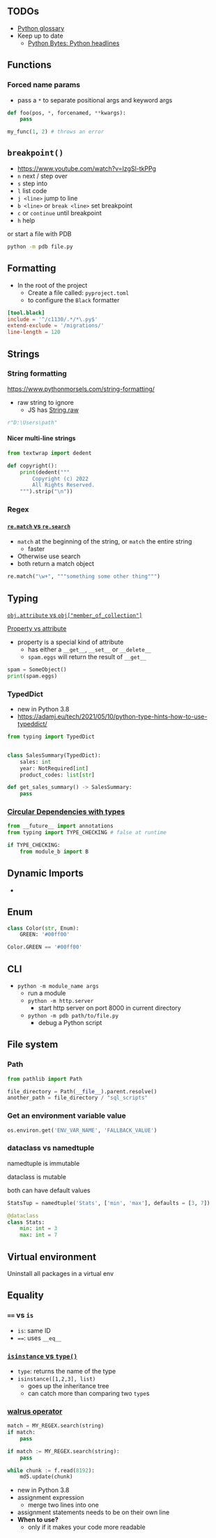 ## TODOs

-   [Python glossary](https://docs.python.org/3/glossary.html)
-   Keep up to date
    -   [Python Bytes: Python headlines](https://pythonbytes.fm/)

## Functions

### Forced name params

-   pass a `*` to separate positional args and keyword args

```python
def foo(pos, *, forcenamed, **kwargs):
    pass

my_func(1, 2) # throws an error
```

## `breakpoint()`

-   https://www.youtube.com/watch?v=IzgSl-tkPPg
-   `n` next / step over
-   `s` step into
-   `l` list code
-   `j <line>` jump to line
-   `b <line>` or `break <line>` set breakpoint
-   `c` or `continue` until breakpoint
-   `h` help

or start a file with PDB

```bash
python -m pdb file.py
```

## Formatting

-   In the root of the project
    -   Create a file called: `pyproject.toml`
    -   to configure the `Black` formatter

```toml
[tool.black]
include = '^/c1130/.*/*\.py$'
extend-exclude = '/migrations/'
line-length = 120
```

## Strings

### String formatting

https://www.pythonmorsels.com/string-formatting/

-   raw string to ignore
    -   JS has [String.raw](https://developer.mozilla.org/en-US/docs/Web/JavaScript/Reference/Global_Objects/String/raw)

```python
r"D:\Users\path"
```

#### Nicer multi-line strings

```python
from textwrap import dedent

def copyright():
    print(dedent("""
        Copyright (c) 2022
        All Rights Reserved.
    """).strip("\n"))
```

### Regex

#### [`re.match` vs `re.search`](https://stackoverflow.com/a/180993/8479344)

-   `match` at the beginning of the string, or `match` the entire string
    -   faster
-   Otherwise use search
-   both return a match object

```python
re.match("\w+", """something some other thing""")
```

## Typing

[`obj.attribute` vs `obj["member_of_collection"]`](https://stackoverflow.com/questions/30250282/whats-the-difference-between-the-square-bracket-and-dot-notations-in-python)

[Property vs attribute](https://stackoverflow.com/questions/7374748/whats-the-difference-between-a-python-property-and-attribute)

-   property is a special kind of attribute
    -   has either a `__get__`, `__set__` or `__delete__`
    -   `spam.eggs` will return the result of `__get__`

```python
spam = SomeObject()
print(spam.eggs)
```

### TypedDict

-   new in Python 3.8
-   https://adamj.eu/tech/2021/05/10/python-type-hints-how-to-use-typeddict/

```python
from typing import TypedDict


class SalesSummary(TypedDict):
    sales: int
    year: NotRequired[int]
    product_codes: list[str]

def get_sales_summary() -> SalesSummary:
    pass
```

### [Circular Dependencies with types](https://www.youtube.com/watch?v=UnKa_t-M_kM&t=213s)

```python
from __future__ import annotations
from typing import TYPE_CHECKING # false at runtime

if TYPE_CHECKING:
    from module_b import B
```

## Dynamic Imports

- 

## Enum

```python
class Color(str, Enum):
    GREEN: '#00ff00'

Color.GREEN == '#00ff00'
```

## CLI

-   `python -m module_name args`
    -   run a module
    -   `python -m http.server`
        -   start http server on port 8000 in current directory
    -   `python -m pdb path/to/file.py`
        -   debug a Python script

## File system

### Path

```python
from pathlib import Path

file_directory = Path(__file__).parent.resolve()
another_path = file_directory / "sql_scripts"
```

### Get an environment variable value

```python
os.environ.get('ENV_VAR_NAME', 'FALLBACK_VALUE')
```

### dataclass vs namedtuple

namedtuple is immutable

dataclass is mutable

both can have default values

```python
StatsTup = namedtuple('Stats', ['min', 'max'], defaults = [3, 7])

@dataclass
class Stats:
    min: int = 3
    max: int = 7
```

## Virtual environment

Uninstall all packages in a virtual env

## Equality

### `==` vs `is`

- `is`: same ID
- `==`: uses `__eq__`


### [`isinstance` vs `type()`](https://stackoverflow.com/a/1549854/8479344)

- `type`: returns the name of the type
- `isinstance([1,2,3], list)`
    - goes up the inheritance tree
    - can catch more than comparing two `type`s


### [walrus operator](https://fullchee-reminders.netlify.app/link/1945)

```python
match = MY_REGEX.search(string)
if match:
    pass
```

```python
if match := MY_REGEX.search(string):
    pass
```

```python
while chunk := f.read(8192):
    md5.update(chunk)
```

- new in Python 3.8
- assignment expression
    - merge two lines into one
- assignment statements needs to be on their own line
- **When to use?**
    - only if it makes your code more readable
